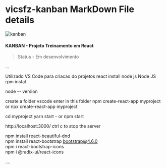 # vicsfz-kanban MarkDown File details

![kanban](https://github.com/vicTavares/vicsfz-kanban/assets/36772069/9065a390-1a4b-46cc-a230-b75c780e0c9c)

<h4> KANBAN - Projeto Treinamento em React </h4>

> Status - Em desenvolvimento

...

Utilizado VS Code para criacao do projetos
react
install node js
Node JS rpm instal

node -- version

create a folder
vscode enter in this folder
npm create-react-app myproject
or
npx create-react-app myproject

cd myproject
yarn start -
or
npm start

http://localhost:3000/
ctrl c to stop the server

npm install react-beautiful-dnd  
npm install react-bootstrap bootstrap@4.6.0  
npm i react-bootstrap-icons  
npm i @radix-ui/react-icons

....
